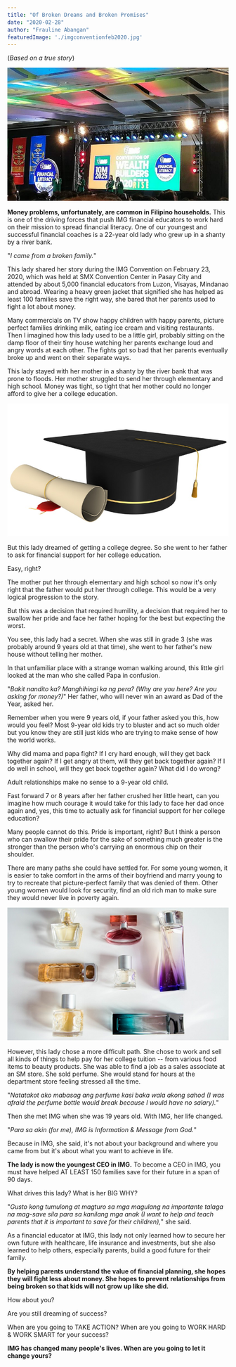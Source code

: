 ```yaml
---
title: "Of Broken Dreams and Broken Promises"
date: "2020-02-28"
author: "Frauline Abangan"
featuredImage: './imgconventionfeb2020.jpg'
---
```


(*Based on a true story*)

![img convention](./imgconventionfeb2020.jpg)

**Money problems, unfortunately, are common in Filipino households.** This is one of the driving forces that push IMG financial educators to work hard on their mission to spread financial literacy. One of our youngest and successful financial coaches is a 22-year old lady who grew up in a shanty by a river bank.

"*I came from a broken family.*"

This lady shared her story during the IMG Convention on February 23, 2020, which was held at SMX Convention Center in Pasay City and attended by about 5,000 financial educators from Luzon, Visayas, Mindanao and abroad.
Wearing a heavy green jacket that signified she has helped as least 100 families save the right way, she bared that her parents used to fight a lot about money.

Many commercials on TV show happy children with happy parents, picture perfect families drinking milk, eating ice cream and visiting restaurants.
Then I imagined how this lady used to be a little girl, probably sitting on the damp floor of their tiny house watching her parents exchange loud and angry words at each other. The fights got so bad that her parents eventually broke up and went on their separate ways.

This lady stayed with her mother in a shanty by the river bank that was prone to floods. Her mother struggled to send her through elementary and high school. Money was tight, so tight that her mother could no longer afford to give her a college education.

![diploma and cap](./diploma-cap.jpg)

But this lady dreamed of getting a college degree. So she went to her father to ask for financial support for her college education.

Easy, right?

The mother put her through elementary and high school so now it's only right that the father would put her through college. This would be a very logical progression to the story.

But this was a decision that required humility, a decision that required her to swallow her pride and face her father hoping for the best but expecting the worst.

You see, this lady had a secret. When she was still in grade 3 (she was probably around 9 years old at that time), she went to her father's new house without telling her mother.

In that unfamiliar place with a strange woman walking around, this little girl looked at the man who she called Papa in confusion.

"*Bakit nandito ka? Manghihingi ka ng pera? (Why are you here? Are you asking for money?)*" Her father, who will never win an award as Dad of the Year, asked her.

Remember when you were 9 years old, if your father asked you this, how would you feel? Most 9-year old kids try to bluster and act so much older but you know they are still just kids who are trying to make sense of how the world works.

Why did mama and papa fight?
If I cry hard enough, will they get back together again?
If I get angry at them, will they get back together again? 
If I do well in school, will they get back together again?
What did I do wrong?

Adult relationships make no sense to a 9-year old child.

Fast forward 7 or 8 years after her father crushed her little heart, can you imagine how much courage it would take for this lady to face her dad once again and, yes, this time to actually ask for financial support for her college education?

Many people cannot do this. Pride is important, right? But I think a person who can swallow their pride for the sake of something much greater is the stronger than the person who's carrying an enormous chip on their shoulder.

There are many paths she could have settled for. For some young women, it is easier to take comfort in the arms of their boyfriend and marry young to try to recreate that picture-perfect family that was denied of them. Other young women would look for security, find an old rich man to make sure they would never live in poverty again.

![perfume bottles](.\perfume-bottles.jpg)

However, this lady chose a more difficult path. She chose to work and sell all kinds of things to help pay for her college tuition -- from various food items to beauty products. She was able to find a job as a sales associate at an SM store. She sold perfume. She would stand for hours at the department store feeling stressed all the time.

"*Natatakot ako mabasag ang perfume kasi baka wala akong sahod (I was afraid the perfume bottle would break because I would have no salary).*"

Then she met IMG when she was 19 years old. With IMG, her life changed.

"*Para sa akin (for me), IMG is Information & Message from God.*"

Because in IMG, she said, it's not about your background and where you came from but it's about what you want to achieve in life.

**The lady is now the youngest CEO in IMG.** To become a CEO in IMG, you must have helped AT LEAST 150 families save for their future in a span of 90 days.

What drives this lady? What is her BIG WHY?

"*Gusto kong tumulong at magturo sa mga magulang na importante talaga na mag-save sila para sa kanilang mga anak (I want to help and teach parents that it is important to save for their children),*" she said.

As a financial educator at IMG, this lady not only learned how to secure her own future with healthcare, life insurance and investments, but she also learned to help others, especially parents, build a good future for their family.

**By helping parents understand the value of financial planning, she hopes they will fight less about money. She hopes to prevent relationships from being broken so that kids will not grow up like she did.**

How about you?

Are you still dreaming of success?

When are you going to TAKE ACTION?
When are you going to WORK HARD & WORK SMART for your success?

**IMG has changed many people's lives. When are you going to let it change yours?**

